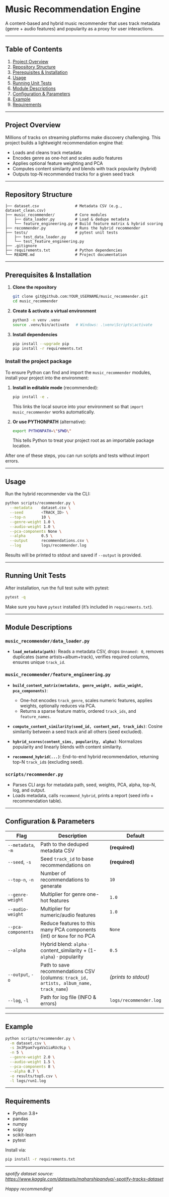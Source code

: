 # Music Recommendation Engine

A content-based and hybrid music recommender that uses track metadata (genre + audio features) and popularity as a proxy for user interactions.

---

## Table of Contents

1. [Project Overview](#project-overview)
2. [Repository Structure](#repository-structure)
3. [Prerequisites & Installation](#prerequisites--installation)
4. [Usage](#usage)
5. [Running Unit Tests](#running-unit-tests)
6. [Module Descriptions](#module-descriptions)
7. [Configuration & Parameters](#configuration--parameters)
8. [Example](#example)
9. [Requirements](#requirements)

---

## Project Overview

Millions of tracks on streaming platforms make discovery challenging.
This project builds a lightweight recommendation engine that:

* Loads and cleans track metadata
* Encodes genre as one-hot and scales audio features
* Applies optional feature weighting and PCA
* Computes content similarity and blends with track popularity (hybrid)
* Outputs top-N recommended tracks for a given seed track

---

## Repository Structure

```text
├── dataset.csv                # Metadata CSV (e.g., dataset_clean.csv)
├── music_recommender/         # Core modules
│   ├── data_loader.py         # Load & dedupe metadata
│   └── feature_engineering.py # Build feature matrix & hybrid scoring
├── recommender.py             # Runs the hybrid recommender
├── tests/                     # pytest unit tests
│   ├── test_data_loader.py
│   └── test_feature_engineering.py
├── .gitignore
├── requirements.txt           # Python dependencies
└── README.md                  # Project documentation
```

---

## Prerequisites & Installation

1. **Clone the repository**

   ```bash
   git clone git@github.com:YOUR_USERNAME/music_recommender.git
   cd music_recommender
   ```
2. **Create & activate a virtual environment**

   ```bash
   python3 -m venv .venv
   source .venv/bin/activate   # Windows: .\venv\Scripts\activate
   ```
3. **Install dependencies**

   ```bash
   pip install --upgrade pip
   pip install -r requirements.txt
   ```

### Install the project package

To ensure Python can find and import the `music_recommender` modules, install your project into the environment:

1. **Install in editable mode** (recommended):

   ```bash
   pip install -e .
   ```

   This links the local source into your environment so that `import music_recommender` works automatically.

2. **Or use PYTHONPATH** (alternative):

   ```bash
   export PYTHONPATH=\"$PWD\"
   ```

   This tells Python to treat your project root as an importable package location.

After one of these steps, you can run scripts and tests without import errors.

---

## Usage

Run the hybrid recommender via the CLI:

```bash
python scripts/recommender.py \
  --metadata    dataset.csv \
  --seed        <TRACK_ID> \
  --top-n       10 \
  --genre-weight 1.0 \
  --audio-weight 1.0 \
  --pca-components None \
  --alpha       0.5 \
  --output      recommendations.csv \
  --log         logs/recommender.log
```

Results will be printed to stdout and saved if `--output` is provided.

---

## Running Unit Tests

After installation, run the full test suite with pytest:

```bash
pytest -q
```

Make sure you have `pytest` installed (it’s included in `requirements.txt`).

---

## Module Descriptions

### `music_recommender/data_loader.py`

* **`load_metadata(path)`**: Reads a metadata CSV, drops `Unnamed: 0`, removes duplicates (same artists+album+track), verifies required columns, ensures unique `track_id`.

### `music_recommender/feature_engineering.py`

* **`build_content_matrix(metadata, genre_weight, audio_weight, pca_components)`**:

  * One-hot encodes `track_genre`, scales numeric features, applies weights, optionally reduces via PCA.
  * Returns a sparse feature matrix, ordered `track_ids`, and `feature_names`.
* **`compute_content_similarity(seed_id, content_mat, track_ids)`**: Cosine similarity between a seed track and all others (seed excluded).
* **`hybrid_scores(content_sims, popularity, alpha)`**: Normalizes popularity and linearly blends with content similarity.
* **`recommend_hybrid(...)`**: End-to-end hybrid recommendation, returning top-N `track_id`s (excluding seed).

### `scripts/recommender.py`

* Parses CLI args for metadata path, seed, weights, PCA, alpha, top-N, log, and output.
* Loads metadata, calls `recommend_hybrid`, prints a report (seed info + recommendation table).

---

## Configuration & Parameters

| Flag               | Description                                                                             | Default                |
| ------------------ | --------------------------------------------------------------------------------------- | ---------------------- |
| `--metadata`, `-m` | Path to the deduped metadata CSV                                                        | **(required)**         |
| `--seed`, `-s`     | Seed `track_id` to base recommendations on                                              | **(required)**         |
| `--top-n`, `-n`    | Number of recommendations to generate                                                   | `10`                   |
| `--genre-weight`   | Multiplier for genre one-hot features                                                   | `1.0`                  |
| `--audio-weight`   | Multiplier for numeric/audio features                                                   | `1.0`                  |
| `--pca-components` | Reduce features to this many PCA components (int) or `None` for no PCA                  | `None`                 |
| `--alpha`          | Hybrid blend: `alpha` · content\_similarity + (1-`alpha`) · popularity                  | `0.5`                  |
| `--output`, `-o`   | Path to save recommendations CSV (columns: `track_id, artists, album_name, track_name`) | *(prints to stdout)*   |
| `--log`, `-l`      | Path for log file (INFO & errors)                                                       | `logs/recommender.log` |

---

## Example

```bash
python scripts/recommender.py \
  -m dataset.csv \
  -s 3n3Ppam7vgaVa1iaRUc9Lp \
  -n 5 \
  --genre-weight 2.0 \
  --audio-weight 1.5 \
  --pca-components 8 \
  --alpha 0.7 \
  -o results/top5.csv \
  -l logs/run1.log
```

---

## Requirements

* Python 3.8+
* pandas
* numpy
* scipy
* scikit-learn
* pytest

Install via:

```bash
pip install -r requirements.txt
```

---
*spotify dataset source: https://www.kaggle.com/datasets/maharshipandya/-spotify-tracks-dataset*

*Happy recommending!*
